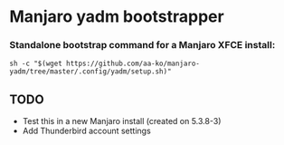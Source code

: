 # Manjaro yadm bootstrapper

### Standalone bootstrap command for a Manjaro XFCE install:
`sh -c "$(wget https://github.com/aa-ko/manjaro-yadm/tree/master/.config/yadm/setup.sh)"`

## TODO
- Test this in a new Manjaro install (created on 5.3.8-3)
- Add Thunderbird account settings